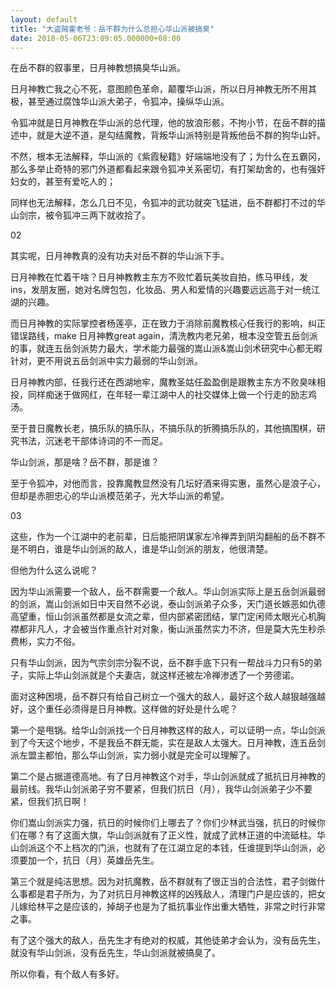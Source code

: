 ```yaml
---
layout: default
title: "大盗贼霍老爷：岳不群为什么总担心华山派被搞臭"
date: 2018-05-06T23:09:05.000000+08:00
---
```


在岳不群的叙事里，日月神教想搞臭华山派。

日月神教亡我之心不死，意图颜色革命，颠覆华山派，所以日月神教无所不用其极，甚至通过腐蚀华山派大弟子，令狐冲，操纵华山派。

令狐冲就是日月神教在华山派的总代理，他的放浪形骸，不拘小节，在岳不群的描述中，就是大逆不道，是勾结魔教，背叛华山派特别是背叛他岳不群的狗华山奸。

不然，根本无法解释，华山派的《紫霞秘籍》好端端地没有了；为什么在五霸冈，那么多举止奇特的邪门外道都看起来跟令狐冲关系密切，有打架劫舍的，也有强奸妇女的，甚至有爱吃人的；

同样也无法解释，怎么几日不见，令狐冲的武功就突飞猛进，岳不群都打不过的华山剑宗，被令狐冲三两下就收拾了。

02

其实呢，日月神教真的没有功夫对岳不群的华山派下手。

日月神教在忙着干啥？日月神教教主东方不败忙着玩美妆自拍，练马甲线，发ins，发朋友圈，她对名牌包包，化妆品、男人和爱情的兴趣要远远高于对一统江湖的兴趣。

而日月神教的实际掌控者杨莲亭，正在致力于消除前魔教核心任我行的影响，纠正错误路线，make 日月神教great again，清洗教内老兄弟，根本没空管五岳剑派的事，就连五岳剑派势力最大，学术能力最强的嵩山派&嵩山剑术研究中心都无暇针对，更不用说五岳剑派中实力最弱的华山剑派。

日月神教内部，任我行还在西湖地牢，魔教圣姑任盈盈倒是跟教主东方不败臭味相投，同样痴迷于做网红，在年轻一辈江湖中人的社交媒体上做一个行走的励志鸡汤。

至于昔日魔教长老，搞乐队的搞乐队，不搞乐队的折腾搞乐队的，其他搞围棋，研究书法，沉迷老干部体诗词的不一而足。

华山剑派，那是啥？岳不群，那是谁？

至于令狐冲，对他而言，投靠魔教显然没有几坛好酒来得实惠，虽然心是浪子心，但却是赤胆忠心的华山派模范弟子，光大华山派的希望。

03

这些，作为一个江湖中的老前辈，日后能把阴谋家左冷禅弄到阴沟翻船的岳不群不是不明白，谁是华山剑派的敌人，谁是华山剑派的朋友，他很清楚。

但他为什么这么说呢？

因为华山派需要一个敌人，岳不群需要一个敌人。华山剑派实际上是五岳剑派最弱的剑派，嵩山剑派如日中天自然不必说，泰山剑派弟子众多，天门道长嫉恶如仇德高望重，恒山剑派虽然都是女流之辈，但内部紧密团结，掌门定闲师太眼光心机胸襟都非凡人，才会被当作重点针对对象，衡山派虽然实力不济，但是莫大先生秒杀费彬，实力不俗。

只有华山剑派，因为气宗剑宗分裂不说，岳不群手底下只有一帮战斗力只有5的弟子，实际上华山剑派就是个夫妻店，就这样还被左冷禅渗透了一个劳德诺。

面对这种困境，岳不群只有给自己树立一个强大的敌人，最好这个敌人越狠越强越好，这个重任必须得是日月神教。这样做的好处是什么呢？

第一个是甩锅。给华山剑派找一个日月神教这样的敌人，可以证明一点，华山剑派到了今天这个地步，不是我岳不群无能，实在是敌人太强大。日月神教，连五岳剑派左盟主都怕，那么华山剑派，实力弱小就是完全可以理解了。

第二个是占据道德高地。有了日月神教这个对手，华山剑派就成了抵抗日月神教的最前线。我华山剑派弟子穷不要紧，但我们抗日（月），我华山剑派弟子少不要紧，但我们抗日啊！

你们嵩山剑派实力强，抗日的时候你们上哪去了？你们少林武当强，抗日的时候你们在哪？有了这面大旗，华山剑派就有了正义性，就成了武林正道的中流砥柱。华山剑派这个不上档次的门派，也就有了在江湖立足的本钱，任谁提到华山剑派，必须要加一个，抗日（月）英雄岳先生。

第三个就是纯洁思想。因为对抗魔教，岳不群就有了很正当的合法性，君子剑做什么事都是君子所为，为了对抗日月神教这样的凶残敌人，清理门户是应该的，把女儿嫁给林平之是应该的，掉胡子也是为了抵抗事业作出重大牺牲，非常之时行非常之事。

有了这个强大的敌人，岳先生才有绝对的权威，其他徒弟才会认为，没有岳先生，就没有华山剑派，没有岳先生，华山剑派就被搞臭了。

所以你看，有个敌人有多好。


